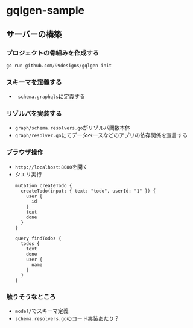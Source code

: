 # gqlgen-sample

## サーバーの構築

### プロジェクトの骨組みを作成する
```zsh
go run github.com/99designs/gqlgen init
```

### スキーマを定義する
- ` schema.graphqls`に定義する

### リゾルバを実装する
- `graph/schema.resolvers.go`がリゾルバ関数本体
- `graph/resolver.go`にてデータベースなどのアプリの依存関係を宣言する

### ブラウザ操作
- `http://localhost:8080`を開く
- クエリ実行
    ```
    mutation createTodo {
      createTodo(input: { text: "todo", userId: "1" }) {
        user {
          id
        }
        text
        done
      }
    }
    ```
    ```
    query findTodos {
      todos {
        text
        done
        user {
          name
        }
      }
    }
    ```

### 触りそうなところ
- `model/`でスキーマ定義
- `schema.resolvers.go`のコード実装あたり？
